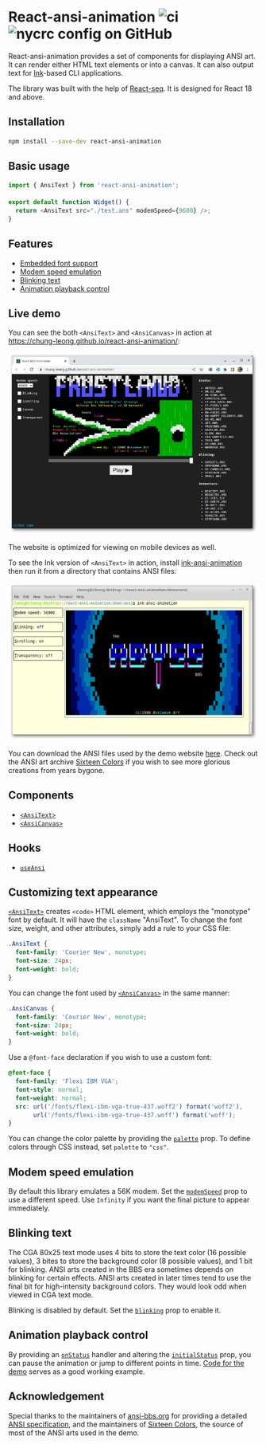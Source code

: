 # React-ansi-animation ![ci](https://img.shields.io/github/actions/workflow/status/chung-leong/react-ansi-animation/node.js.yml?branch=main&label=Node.js%20CI&logo=github) ![nycrc config on GitHub](https://img.shields.io/nycrc/chung-leong/react-ansi-animation)

React-ansi-animation provides a set of components for displaying ANSI art. It can render 
either HTML text elements or into a canvas. It can also output text for 
[Ink](https://github.com/vadimdemedes/ink)-based CLI applications. 

The library was built with the help of 
[React-seq](https://github.com/chung-leong/react-ansi-animation#readme). 
It is designed for React 18 and above.

## Installation

```sh
npm install --save-dev react-ansi-animation
```

## Basic usage

```js
import { AnsiText } from 'react-ansi-animation';

export default function Widget() {
  return <AnsiText src="./test.ans" modemSpeed={9600} />;
}
```

## Features

* [Embedded font support](#customizing-text-appearance)
* [Modem speed emulation](#modem-speed-emulation)
* [Blinking text](#blinking-text)
* [Animation playback control](#animation-playback-control)

## Live demo

You can see the both `<AnsiText>` and `<AnsiCanvas>` in action at https://chung-leong.github.io/react-ansi-animation/:

![Screenshot](./doc/img/screenshot-1.jpg)

The website is optimized for viewing on mobile devices as well.

To see the Ink version of `<AnsiText>` in action, install 
[ink-ansi-animation](https://www.npmjs.com/package/ink-ansi-animation) then run it from a directory that contains ANSI files:

![Screenshot](./doc/img/screenshot-2.jpg)

You can download the ANSI files used by the demo website [here](https://chung-leong.github.io/react-ansi-animation/). Check out the ANSI art archive [Sixteen Colors](https://16colo.rs/) if you 
wish to see more glorious creations from years bygone.

## Components

* [`<AnsiText>`](./doc/AnsiText.md)
* [`<AnsiCanvas>`](./doc/AnsiCanvas.md)

## Hooks

* [`useAnsi`](./doc/useAnsi.md)

## Customizing text appearance

[`<AnsiText>`](./doc/AnsiText.md) creates `<code>` HTML element, which employs the "monotype" font
by default. It will have the `className` "AnsiText". To change the font size, weight, and other 
attributes, simply add a rule to your CSS file:

```css
.AnsiText {
  font-family: 'Courier New', monotype;
  font-size: 24px;
  font-weight: bold;
}
```

You can change the font used by [`<AnsiCanvas>`](./doc/AnsiCanvas.md) in the same manner:

```css
.AnsiCanvas {
  font-family: 'Courier New', monotype;
  font-size: 24px;
  font-weight: bold;
}
```

Use a `@font-face` declaration if you wish to use a custom font:

```css
@font-face {
  font-family: 'Flexi IBM VGA';
  font-style: normal;
  font-weight: normal;
  src: url('/fonts/flexi-ibm-vga-true-437.woff2') format('woff2'),
       url('/fonts/flexi-ibm-vga-true-437.woff') format('woff');
}
```

You can change the color palette by providing the [`palette`](./doc/AnsiText.md#palette) prop. To
define colors through CSS instead, set `palette` to `"css"`.

## Modem speed emulation

By default this library emulates a 56K modem. Set the [`modemSpeed`](./doc/AnsiText.md#modemspeed)
prop to use a different speed. Use `Infinity` if you want the final picture to appear immediately.

## Blinking text

The CGA 80x25 text mode uses 4 bits to store the text color (16 possible values), 3 bites to store
the background color (8 possible values), and 1 bit for blinking. ANSI arts created in the BBS 
era sometimes depends on blinking for certain effects. ANSI arts created in later times tend to 
use the final bit for high-intensity background colors. They would look odd when viewed in CGA
text mode.

Blinking is disabled by default. Set the [`blinking`](./doc/AnsiText.md#blinking) prop to enable it.

## Animation playback control

By providing an [`onStatus`](./doc/AnsiText.md#onstatus) handler and altering the 
[`initialStatus`](./doc/AnsiText.md#initialstatus) prop, you can pause the animation or jump to 
different points in time. [Code for the demo](./demo/dom/src/App.js#L1) serves as a good working example.

## Acknowledgement

Special thanks to the maintainers of [ansi-bbs.org](http://www.ansi-bbs.org/) for providing a 
detailed [ANSI specification](http://www.ansi-bbs.org/), and the maintainers of 
[Sixteen Colors](https://16colo.rs/), the source of most of the ANSI arts used in the demo.


